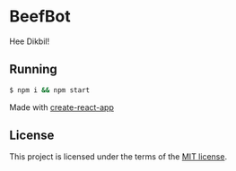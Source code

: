 # BeefBot

Hee Dikbil!

## Running

```bash
$ npm i && npm start
```

Made with [create-react-app](https://github.com/facebookincubator/create-react-app)

## License

This project is licensed under the terms of the [MIT license](https://github.com/sjaakluthart/beef-bot/blob/master/LICENSE).
